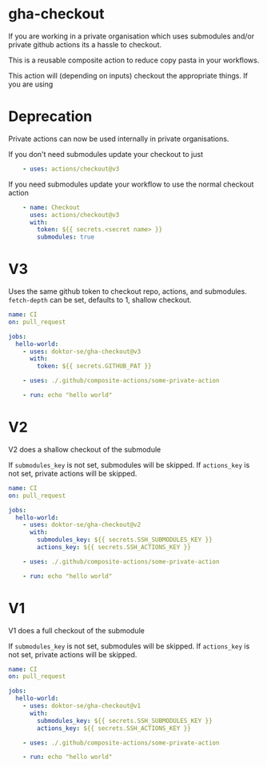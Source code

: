 # gha-checkout

If you are working in a private organisation which uses submodules and/or private github actions its a hassle to checkout.

This is a reusable composite action to reduce copy pasta in your workflows.

This action will (depending on inputs) checkout the appropriate things. If you are using

# Deprecation
Private actions can now be used internally in private organisations.

If you don't need submodules update your checkout to just

```yaml
    - uses: actions/checkout@v3
```

If you need submodules update your workflow to use the normal checkout action

```yaml
    - name: Checkout
      uses: actions/checkout@v3
      with:
        token: ${{ secrets.<secret name> }}
        submodules: true
```


# V3

Uses the same github token to checkout repo, actions, and submodules.
`fetch-depth` can be set, defaults to 1, shallow checkout.

```yaml
name: CI
on: pull_request

jobs:
  hello-world:
    - uses: doktor-se/gha-checkout@v3
      with:
        token: ${{ secrets.GITHUB_PAT }}

    - uses: ./.github/composite-actions/some-private-action

    - run: echo "hello world"
```

# V2

V2 does a shallow checkout of the submodule

If `submodules_key` is not set, submodules will be skipped.
If `actions_key` is not set, private actions will be skipped.


```yaml
name: CI
on: pull_request

jobs:
  hello-world:
    - uses: doktor-se/gha-checkout@v2
      with:
        submodules_key: ${{ secrets.SSH_SUBMODULES_KEY }}
        actions_key: ${{ secrets.SSH_ACTIONS_KEY }}

    - uses: ./.github/composite-actions/some-private-action

    - run: echo "hello world"
```
# V1

V1 does a full checkout of the submodule

If `submodules_key` is not set, submodules will be skipped.
If `actions_key` is not set, private actions will be skipped.


```yaml
name: CI
on: pull_request

jobs:
  hello-world:
    - uses: doktor-se/gha-checkout@v1
      with:
        submodules_key: ${{ secrets.SSH_SUBMODULES_KEY }}
        actions_key: ${{ secrets.SSH_ACTIONS_KEY }}

    - uses: ./.github/composite-actions/some-private-action

    - run: echo "hello world"
```
